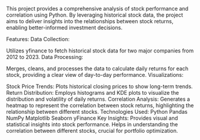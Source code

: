 This project provides a comprehensive analysis of stock performance and correlation using Python. By leveraging historical stock data, the project aims to deliver insights into the relationships between stock returns, enabling better-informed investment decisions.

Features:
Data Collection:

Utilizes yfinance to fetch historical stock data for two major companies from 2012 to 2023.
Data Processing:

Merges, cleans, and processes the data to calculate daily returns for each stock, providing a clear view of day-to-day performance.
Visualizations:

Stock Price Trends: Plots historical closing prices to show long-term trends.
Return Distribution: Employs histograms and KDE plots to visualize the distribution and volatility of daily returns.
Correlation Analysis: Generates a heatmap to represent the correlation between stock returns, highlighting the relationship between different stocks.
Technologies Used:
Python
Pandas
NumPy
Matplotlib
Seaborn
yFinance
Key Insights:
Provides visual and statistical insights into stock performance.
Helps in understanding the correlation between different stocks, crucial for portfolio optimization.
